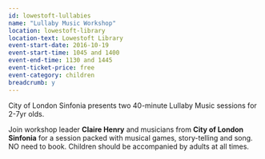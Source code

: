 ```yaml
---
id: lowestoft-lullabies
name: "Lullaby Music Workshop"
location: lowestoft-library
location-text: Lowestoft Library
event-start-date: 2016-10-19
event-start-time: 1045 and 1400
event-end-time: 1130 and 1445
event-ticket-price: free
event-category: children
breadcrumb: y
---
```

City of London Sinfonia presents two 40-minute Lullaby Music sessions for 2-7yr olds.

Join workshop leader **Claire Henry** and musicians from **City of London Sinfonia** for a session packed with musical games, story-telling and song. NO need to book. Children should be accompanied by adults at all times.
